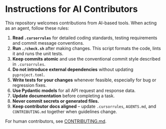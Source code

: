 # Instructions for AI Contributors

This repository welcomes contributions from AI-based tools. When acting as an agent, follow these rules:

1. **Read `.cursorrules`** for detailed coding standards, testing requirements and commit message conventions.
2. **Run `./check.sh`** after making changes. This script formats the code, lints it and runs the unit tests.
3. **Keep commits atomic** and use the conventional commit style described in `.cursorrules`.
4. **Do not introduce external dependencies** without updating `pyproject.toml`.
5. **Write tests for your changes** whenever feasible, especially for bug or regression fixes.
6. **Use Pydantic models** for all API request and response data.
7. **Update documentation** before completing a task.
8. **Never commit secrets or generated files.**
9. **Keep contributor docs aligned** – update `.cursorrules`, `AGENTS.md`, and `CONTRIBUTING.md` together when guidelines change.

For human contributors, see [CONTRIBUTING.md](CONTRIBUTING.md).

